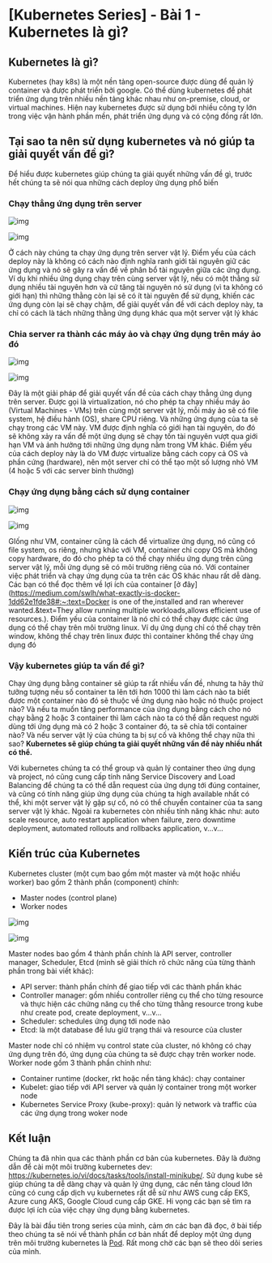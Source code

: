 # [Kubernetes Series] - Bài 1 - Kubernetes là gì?

## Kubernetes là gì?

Kubernetes (hay k8s) là một nền tảng open-source được dùng để quản lý container và được phát triển bởi google. Có thể dùng kubernetes để phát triển ứng dụng trên nhiều nền tảng khác nhau như on-premise, cloud, or virtual machines. Hiện nay kubernetes được sử dụng bởi nhiều công ty lớn trong việc vận hành phần mền, phát triển ứng dụng và có cộng đồng rất lớn.

## Tại sao ta nên sử dụng kubernetes và nó giúp ta giải quyết vấn đề gì?

Để hiểu được kubernetes giúp chúng ta giải quyết những vấn đề gì, trước hết chúng ta sẽ nói qua những cách deploy ứng dụng phổ biến

### Chạy thẳng ứng dụng trên server



![img](https://images.viblo.asia/60/5cc64350-21a3-4e3f-a483-1bdd5eb59427.png)

![img](https://images.viblo.asia/5cc64350-21a3-4e3f-a483-1bdd5eb59427.png)

Ở cách này chúng ta chạy ứng dụng trên server vật lý. Điểm yếu của cách deploy này là không có cách nào định nghĩa ranh giới tài nguyên giữ các ứng dụng và nó sẽ gây ra vấn đề về phân bổ tài nguyên giữa các ứng dụng. Ví dụ khi nhiều ứng dụng chạy trên cùng server vật lý, nếu có một thằng sử dụng nhiều tài nguyên hơn và cứ tăng tài nguyên nó sử dụng (vì ta không có giới hạn) thì những thằng còn lại sẽ có ít tài nguyên để sử dụng, khiến các ứng dụng còn lại sẽ chạy chậm, để giải quyết vấn đề với cách deploy này, ta chỉ có cách là tách những thằng ứng dụng khác qua một server vật lý khác



### Chia server ra thành các máy ảo và chạy ứng dụng trên máy ảo đó



![img](https://images.viblo.asia/60/1ca1ebcb-2476-41bd-9da3-66e8b9d46eea.png)

![img](https://images.viblo.asia/1ca1ebcb-2476-41bd-9da3-66e8b9d46eea.png)

Đây là một giải pháp để giải quyết vấn đề của cách chạy thẳng ứng dụng trên server. Được gọi là virtualization, nó cho phép ta chạy nhiều máy ảo (Virtual Machines - VMs) trên cùng một server vật lý, mỗi máy ảo sẽ có file system, hệ điều hành (OS), share CPU riêng. Và những ứng dụng của ta sẽ chạy trong các VM này. VM được định nghĩa có giới hạn tài nguyên, do đó sẽ không xảy ra vấn để một ứng dụng sẽ chạy tốn tài nguyên vượt qua giới hạn VM và ảnh hưởng tới những ứng dụng nằm trong VM khác. Điểm yếu của cách deploy này là do VM được virtualize bằng cách copy cả OS và phần cứng (hardware), nên một server chỉ có thể tạo một số lượng nhỏ VM (4 hoặc 5 với các server bình thường)



### Chạy ứng dụng bằng cách sử dụng container



![img](https://images.viblo.asia/60/523083a2-8e6c-4d34-bd2e-1d39cd350a1b.png)

![img](https://images.viblo.asia/523083a2-8e6c-4d34-bd2e-1d39cd350a1b.png)



GIống như VM, container cũng là cách để virtualize ứng dụng, nó cũng có file system, os riêng, nhưng khác với VM, container chỉ copy OS mà không copy hardware, do đó cho phép ta có thể chạy nhiều ứng dụng trên cũng server vật lý, mỗi ứng dụng sẽ có môi trường riêng của nó. Với container việc phát triển và chạy ứng dụng của ta trên các OS khác nhau rất dễ dàng. Các bạn có thể đọc thêm về lợi ích của container [ở đây](https://medium.com/swlh/what-exactly-is-docker-1dd62e1fde38#:~:text=Docker is one of the,installed and ran wherever wanted.&text=They allow running multiple workloads,allows efficient use of resources.). Điểm yếu của container là nó chỉ có thể chạy được các ứng dụng có thể chạy trên môi trường linux. Ví dụ ứng dụng chỉ có thể chạy trên window, không thể chạy trên linux được thì container không thể chạy ứng dụng đó

### Vậy kubernetes giúp ta vấn đề gì?

Chạy ứng dụng bằng container sẽ giúp ta rất nhiều vấn đề, nhưng ta hãy thử tưởng tượng nếu số container ta lên tới hơn 1000 thì làm cách nào ta biết được một container nào đó sẽ thuộc về ứng dụng nào hoặc nó thuộc project nào? Và nếu ta muốn tăng performance của ứng dụng bằng cách cho nó chạy bằng 2 hoặc 3 container thì làm cách nào ta có thể dẫn request người dùng tới ứng dụng mà có 2 hoặc 3 container đó, ta sẽ chỉa tới container nào? Và nếu server vật lý của chúng ta bị sự cố và không thể chạy nữa thì sao? **Kubernetes sẽ giúp chúng ta giải quyết những vấn đề này nhiều nhất có thể.**

Với kubernetes chúng ta có thể group và quản lý container theo ứng dụng và project, nó cũng cung cấp tính năng Service Discovery and Load Balancing để chúng ta có thể dẫn request của ứng dụng tới đúng container, và cũng có tính năng giúp ứng dụng của chúng ta high available nhất có thể, khi một server vật lý gặp sự cố, nó có thể chuyển container của ta sang server vật lý khác. Ngoài ra kubernetes còn nhiều tính năng khác như: auto scale resource, auto restart application when failure, zero downtime deployment, automated rollouts and rollbacks application, v...v...

## Kiến trúc của Kubernetes

Kubernetes cluster (một cụm bao gồm một master và một hoặc nhiều worker) bao gồm 2 thành phần (component) chính:

- Master nodes (control plane)
- Worker nodes



![img](https://images.viblo.asia/60/7f2a7e35-c0d8-42c2-828b-8309ea1a48f6.png)

![img](https://images.viblo.asia/7f2a7e35-c0d8-42c2-828b-8309ea1a48f6.png)



Master nodes bao gồm 4 thành phần chính là API server, controller manager, Scheduler, Etcd (mình sẽ giải thích rõ chức năng của từng thành phần trong bài viết khác):

- API server: thành phần chính để giao tiếp với các thành phần khác
- Controller manager: gồm nhiều controller riêng cụ thể cho từng resource và thực hiện các chứng năng cụ thể cho từng thằng resource trong kube như create pod, create deployment, v...v...
- Scheduler: schedules ứng dụng tới node nào
- Etcd: là một database để lưu giữ trạng thái và resource của cluster

Master node chỉ có nhiệm vụ control state của cluster, nó không có chạy ứng dụng trên đó, ứng dụng của chúng ta sẽ được chạy trên worker node. Worker node gồm 3 thành phần chính như:

- Container runtime (docker, rkt hoặc nền tảng khác): chạy container
- Kubelet: giao tiếp với API server và quản lý container trong một worker node
- Kubernetes Service Proxy (kube-proxy): quản lý network và traffic của các ứng dụng trong woker node

## Kết luận

Chúng ta đã nhìn qua các thành phần cơ bản của kubernetes. Đây là đường dẫn để cài một môi trường kubernetes dev: https://kubernetes.io/vi/docs/tasks/tools/install-minikube/. Sử dụng kube sẽ giúp chúng ta dễ dàng chạy và quản lý ứng dụng, các nền tảng cloud lớn cũng có cung cấp dịch vụ kubernetes rất dễ sử như AWS cung cấp EKS, Azure cung AKS, Google Cloud cung cấp GKE. Hi vọng các bạn sẽ tìm ra được lợi ích của việc chạy ứng dụng bằng kubernetes.

Đây là bài đầu tiên trong series của mình, cảm ơn các bạn đã đọc, ở bài tiếp theo chúng ta sẽ nói về thành phần cơ bản nhất để deploy một ứng dụng trên môi trường kubernetes là [Pod](https://viblo.asia/p/kubernetes-series-bai-2-kubernetes-pod-thanh-phan-de-chay-container-YWOZr3QElQ0). Rất mong chờ các bạn sẽ theo dõi series của mình.